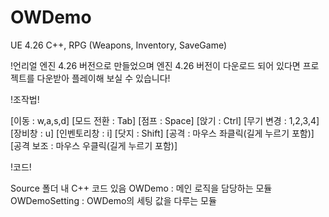 # OWDemo
UE 4.26 C++, RPG (Weapons, Inventory, SaveGame)

!언리얼 엔진 4.26 버전으로 만들었으며 엔진 4.26 버전이 다운로드 되어 있다면 프로젝트를 다운받아 플레이해 보실 수 있습니다!

!조작법!

[이동 : w,a,s,d]
[모드 전환 : Tab]
[점프 : Space]
[앉기 : Ctrl]
[무기 변경 : 1,2,3,4]
[장비창 : u]
[인벤토리창 : i]
[닷지 : Shift]
[공격 : 마우스 좌클릭(길게 누르기 포함)]
[공격 보조 : 마우스 우클릭(길게 누르기 포함)]

!코드!

Source 폴더 내 C++ 코드 있음
OWDemo : 메인 로직을 담당하는 모듈
OWDemoSetting : OWDemo의 세팅 값을 다루는 모듈
